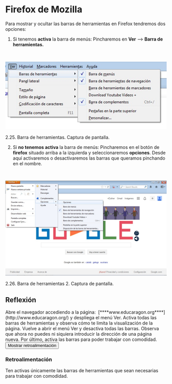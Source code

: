 
# Firefox de Mozilla

Para mostrar y ocultar las barras de herramientas en Firefox tendremos dos opciones:

1. Si tenemos **activa** la barra de menús: Pincharemos en **Ver** --&gt; **Barra de herramientas.**

 


![](img/ocultar_firefox.jpg)

 2.25. Barra de herramientas. Captura de pantalla.

2. Si **no tenemos activa** la barra de menús: Pincharemos en el botón de **firefox** situado arriba a la izquierda y seleccionaremos **opciones**. Desde aquí activaremos o desactivaremos las barras que queramos pinchando en el nombre.

 


![](img/pagina_de_inicio_firefox_2.jpg)

 2.26. Barra de herramientas 2. Captura de pantalla.

## Reflexión

<!--[if !supportLists]-->Abre el navegador accediendo a la página:  [****www.educaragon.org****](http://www.educaragon.org/) y despliega el menú Ver. Activa todas las barras de herramientas y observa cómo te limita la visualización de la página. Vuelve a abrir el menú Ver y desactiva todas las barras. Observa que ahora no puedes ni siquiera introducir la dirección de una página nueva. Por último, activa las barras para poder trabajar con comodidad.

<script type="text/javascript">var feedback113_9text = "Mostrar retroalimentación";</script><input class="feedbackbutton" name="toggle-feedback-113_9" onclick="$exe.toggleFeedback(this,true);return false" type="button" value="Mostrar retroalimentación"/>

### Retroalimentación

Ten activas únicamente las barras de herramientas que sean necesarias para trabajar con comodidad.

